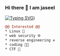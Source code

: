 ### Hi there 👋 I am jaseel

[![Typing SVG](https://readme-typing-svg.herokuapp.com?font=Fira+Code&pause=1000&color=14FF16&width=435&lines=%24+echo+%22A+Cyber+Security+Enthusiast%22;%24+echo+%22BCA+Student%22;%24+echo+%22Self+Learner%22;%23+echo+%22CTF+Player+%F0%9F%9A%A9%22)](https://github.com/Jazeye))

   <!--img src="https://github.com/Jazeye/Jazeye/blob/main/bg.png" align="right" width="30%"/-->

```diff
@@ Interested @@
* Linux 🐧
* web security 🌐
* reverse engineering ⚒️
* coding 👨‍💻
* CTF 🚩
```

<!--<img src="" alt="TryHackMe"> -->
